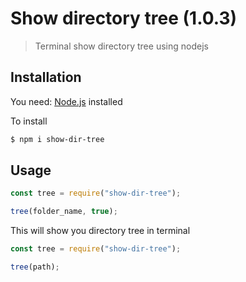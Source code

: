 # Show directory tree (1.0.3)

> Terminal show directory tree using nodejs

## Installation

You need: [Node.js](https://nodejs.org) installed

To install

```bash
$ npm i show-dir-tree
```

## Usage

```js
const tree = require("show-dir-tree");

tree(folder_name, true);
```

This will show you directory tree in terminal

```js
const tree = require("show-dir-tree");

tree(path);
```
